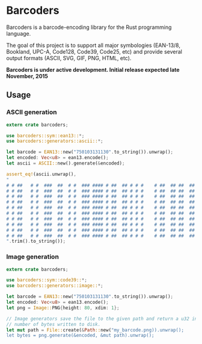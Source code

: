 # Barcoders

Barcoders is a barcode-encoding library for the Rust programming language.

The goal of this project is to support all major symbologies (EAN-13/8, Bookland, UPC-A, Code128, Code39, Code25, etc) and provide several output formats (ASCII, SVG, GIF, PNG, HTML, etc).

**Barcoders is under active development. Initial release expected late November, 2015**

## Usage

### ASCII generation
```rust
extern crate barcoders;

use barcoders::sym::ean13::*;
use barcoders::generators::ascii::*;

let barcode = EAN13::new("750103131130".to_string()).unwrap();
let encoded: Vec<u8> = ean13.encode();
let ascii = ASCII::new().generate(&encoded);

assert_eq!(ascii.unwrap(),
"
# # ##   # #  ###  ##  # #  ### #### # ##  ## # # #    # ##  ## ##  ## #    # ###  # ### #  # #
# # ##   # #  ###  ##  # #  ### #### # ##  ## # # #    # ##  ## ##  ## #    # ###  # ### #  # #
# # ##   # #  ###  ##  # #  ### #### # ##  ## # # #    # ##  ## ##  ## #    # ###  # ### #  # #
# # ##   # #  ###  ##  # #  ### #### # ##  ## # # #    # ##  ## ##  ## #    # ###  # ### #  # #
# # ##   # #  ###  ##  # #  ### #### # ##  ## # # #    # ##  ## ##  ## #    # ###  # ### #  # #
# # ##   # #  ###  ##  # #  ### #### # ##  ## # # #    # ##  ## ##  ## #    # ###  # ### #  # #
# # ##   # #  ###  ##  # #  ### #### # ##  ## # # #    # ##  ## ##  ## #    # ###  # ### #  # #
# # ##   # #  ###  ##  # #  ### #### # ##  ## # # #    # ##  ## ##  ## #    # ###  # ### #  # #
# # ##   # #  ###  ##  # #  ### #### # ##  ## # # #    # ##  ## ##  ## #    # ###  # ### #  # #
# # ##   # #  ###  ##  # #  ### #### # ##  ## # # #    # ##  ## ##  ## #    # ###  # ### #  # #
".trim().to_string());
```

### Image generation
```rust
extern crate barcoders;

use barcoders::sym::code39::*;
use barcoders::generators::image::*;

let barcode = EAN13::new("750103131130".to_string()).unwrap();
let encoded: Vec<u8> = ean13.encode();
let png = Image::PNG{height: 80, xdim: 1};

// Image generators save the file to the given path and return a u32 indicating the 
// number of bytes written to disk.
let mut path = File::create(&Path::new("my_barcode.png)).unwrap();
let bytes = png.generate(&encoded, &mut path).unwrap();
```
